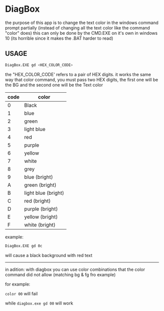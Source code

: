 # DiagBox

the purpose of this app is to change the text color in the windows command prompt partially (instead of changing all the text color like the command "color" does)
this can only be done by the CMD.EXE on it's own in windows 10 (its horrible since it makes the .BAT harder to read) 

## USAGE

```bash
DiagBox.EXE gd <HEX_COLOR_CODE> 
```


the "HEX_COLOR_CODE' refers to a pair of HEX digits.
    it works the same way that color command, you must pass two HEX digits, the first one will be the BG and the second one will be the Text color

 code | color
 ---- | -----
0|Black
1|blue 
2|green 
3|light blue  
4|red   
5|purple
6|yellow 
7|white
8|grey
9|blue (bright)
A|green (bright)
B|light blue (bright)
C|red (bright)
D|purple (bright)
E|yellow (bright)
F|white (bright)



example:
```cmd    
DiagBox.EXE gd 0c
```
will cause a black background with red text



--- 

in adition:
with diagbox you can use color combinations that the color command did not allow (matching bg & fg fro example)

for example:

`color 00` will fail

while `diagbox.exe gd 00` will work

